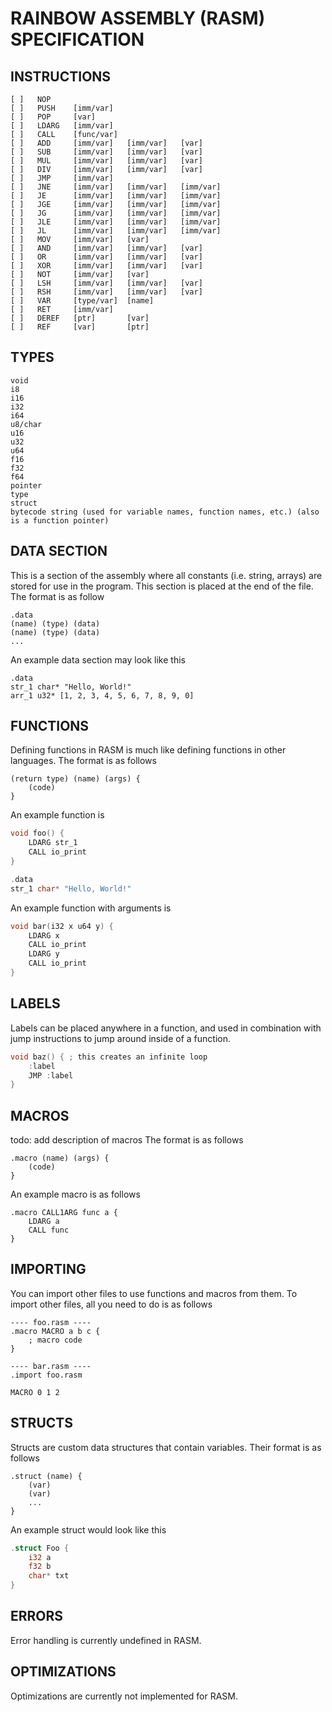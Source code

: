 # RAINBOW ASSEMBLY (RASM) SPECIFICATION

## INSTRUCTIONS

```
[ ]   NOP
[ ]   PUSH    [imm/var]
[ ]   POP     [var]
[ ]   LDARG   [imm/var]
[ ]   CALL    [func/var]
[ ]   ADD     [imm/var]   [imm/var]   [var]
[ ]   SUB     [imm/var]   [imm/var]   [var]
[ ]   MUL     [imm/var]   [imm/var]   [var]
[ ]   DIV     [imm/var]   [imm/var]   [var]
[ ]   JMP     [imm/var]
[ ]   JNE     [imm/var]   [imm/var]   [imm/var]
[ ]   JE      [imm/var]   [imm/var]   [imm/var]
[ ]   JGE     [imm/var]   [imm/var]   [imm/var]
[ ]   JG      [imm/var]   [imm/var]   [imm/var]
[ ]   JLE     [imm/var]   [imm/var]   [imm/var]
[ ]   JL      [imm/var]   [imm/var]   [imm/var]
[ ]   MOV     [imm/var]   [var]
[ ]   AND     [imm/var]   [imm/var]   [var]
[ ]   OR      [imm/var]   [imm/var]   [var]
[ ]   XOR     [imm/var]   [imm/var]   [var]
[ ]   NOT     [imm/var]   [var]
[ ]   LSH     [imm/var]   [imm/var]   [var]
[ ]   RSH     [imm/var]   [imm/var]   [var]
[ ]   VAR     [type/var]  [name]
[ ]   RET     [imm/var]
[ ]   DEREF   [ptr]       [var]
[ ]   REF     [var]       [ptr]
```

## TYPES

```
void
i8
i16
i32
i64
u8/char
u16
u32
u64
f16
f32
f64
pointer
type
struct
bytecode string (used for variable names, function names, etc.) (also is a function pointer)
```

## DATA SECTION
This is a section of the assembly where all constants (i.e. string, arrays) are stored for use in the program.
This section is placed at the end of the file.
The format is as follow
```
.data
(name) (type) (data)
(name) (type) (data)
...
```
An example data section may look like this
```
.data
str_1 char* "Hello, World!"
arr_1 u32* [1, 2, 3, 4, 5, 6, 7, 8, 9, 0]
```

## FUNCTIONS
Defining functions in RASM is much like defining functions in other languages.
The format is as follows
```
(return type) (name) (args) {
    (code)
}
```
An example function is
```c
void foo() {
    LDARG str_1
    CALL io_print
}

.data
str_1 char* "Hello, World!"
```
An example function with arguments is
```c
void bar(i32 x u64 y) {
    LDARG x
    CALL io_print
    LDARG y
    CALL io_print
}
```

## LABELS
Labels can be placed anywhere in a function, and used in combination with jump instructions to jump around inside of a function.
```c
void baz() { ; this creates an infinite loop
    :label
    JMP :label
}
```

## MACROS
todo: add description of macros
The format is as follows
```
.macro (name) (args) {
    (code)
}
```
An example macro is as follows
```
.macro CALL1ARG func a {
    LDARG a
    CALL func
}
```

## IMPORTING
You can import other files to use functions and macros from them.
To import other files, all you need to do is as follows
```
---- foo.rasm ----
.macro MACRO a b c {
    ; macro code
}

---- bar.rasm ----
.import foo.rasm

MACRO 0 1 2
```

## STRUCTS
Structs are custom data structures that contain variables.
Their format is as follows
```
.struct (name) {
    (var)
    (var)
    ...
}
```
An example struct would look like this
```rust
.struct Foo {
    i32 a
    f32 b
    char* txt
}
```

## ERRORS
Error handling is currently undefined in RASM.

## OPTIMIZATIONS
Optimizations are currently not implemented for RASM.